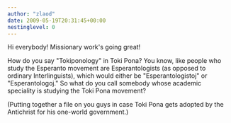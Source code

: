 ```yaml
---
author: "zlaod"
date: 2009-05-19T20:31:45+00:00
nestinglevel: 0
---
```

Hi everybody! Missionary work's going great!  
  
How do you say "Tokiponology" in Toki Pona? You know, like people who study the Esperanto movement are Esperantologists (as opposed to ordinary Interlinguists), which would either be "Esperantologistoj" or "Esperantologoj." So what do you call somebody whose academic speciality is studying the Toki Pona movement?  
  
(Putting together a file on you guys in case Toki Pona gets adopted by the Antichrist for his one-world government.)